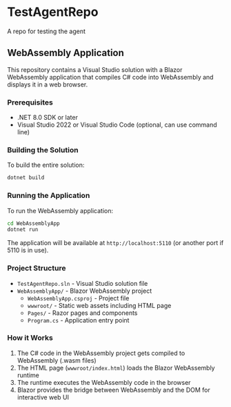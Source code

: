 # TestAgentRepo
A repo for testing the agent

## WebAssembly Application

This repository contains a Visual Studio solution with a Blazor WebAssembly application that compiles C# code into WebAssembly and displays it in a web browser.

### Prerequisites

- .NET 8.0 SDK or later
- Visual Studio 2022 or Visual Studio Code (optional, can use command line)

### Building the Solution

To build the entire solution:

```bash
dotnet build
```

### Running the Application

To run the WebAssembly application:

```bash
cd WebAssemblyApp
dotnet run
```

The application will be available at `http://localhost:5110` (or another port if 5110 is in use).

### Project Structure

- `TestAgentRepo.sln` - Visual Studio solution file
- `WebAssemblyApp/` - Blazor WebAssembly project
  - `WebAssemblyApp.csproj` - Project file
  - `wwwroot/` - Static web assets including HTML page
  - `Pages/` - Razor pages and components
  - `Program.cs` - Application entry point

### How it Works

1. The C# code in the WebAssembly project gets compiled to WebAssembly (.wasm files)
2. The HTML page (`wwwroot/index.html`) loads the Blazor WebAssembly runtime
3. The runtime executes the WebAssembly code in the browser
4. Blazor provides the bridge between WebAssembly and the DOM for interactive web UI
